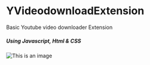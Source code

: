 # YVideodownloadExtension
Basic Youtube video downloader  Extension 

<h5> Using Javascript, Html & CSS </h5>

![This is an image](https://drive.google.com/file/d/14L3NIPe-80ybO0StR_vTy_SS6g2xxPiF/view)
